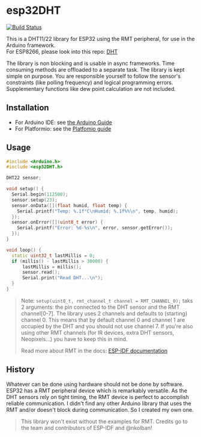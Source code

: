 # esp32DHT

[![Build Status](https://travis-ci.com/bertmelis/esp32DHT.svg?branch=master)](https://travis-ci.com/bertmelis/esp32DHT)

This is a DHT11/22 library for ESP32 using the RMT peripheral, for use in the Arduino framework.  
For ESP8266, please look into this repo: [DHT](https://github.com/bertmelis/DHT)

The library is non blocking and is usable in async frameworks. Time consuming methods are offloaded to a separate task. The library is kept simple on purpose. You are responsible yourself to follow the sensor's constraints (like polling frequency) and logical programming errors. Supplementary functions like dew point calculation are not included.

## Installation

* For Arduino IDE: see [the Arduino Guide](https://www.arduino.cc/en/Guide/Libraries#toc4)
* For Platformio: see the [Platfomio guide](http://docs.platformio.org/en/latest/projectconf/section_env_library.html)

## Usage

```C++
#include <Arduino.h>
#include <esp32DHT.h>

DHT22 sensor;

void setup() {
  Serial.begin(112500);
  sensor.setup(23);
  sensor.onData([](float humid, float temp) {
    Serial.printf("Temp: %.1f°C\nHumid: %.1f%%\n", temp, humid);
  });
  sensor.onError([](uint8_t error) {
    Serial.printf("Error: %d-%s\n", error, sensor.getError());
  });
}

void loop() {
  static uint32_t lastMillis = 0;
  if (millis() - lastMillis > 30000) {
      lastMillis = millis();
      sensor.read();
      Serial.print("Read DHT...\n");
  }
}
```

> Note: `setup(uint8_t, rmt_channel_t channel = RMT_CHANNEL_0);` taks 2 arguments: the pin connected to the DHT sensor and the RMT channel[0-7]. The library uses 2 channels and defaults to (starting) channel 0. This means that by default channel 0 and channel 1 are occupied by the DHT and you should not use channel 7. If you're also using other RMT channels (for IR devices, extra DHT sensors, Neopixels...) you have to keep this in mind.
>
> Read more about RMT in the docs: [ESP-IDF documentation](https://esp-idf.readthedocs.io/en/latest/api-reference/peripherals/rmt.html)

## History

Whatever can be done using hardware should not be done by software. ESP32 has a RMT peripheral device which is remarkably versatile. As the DHT sensors rely on tight timing, the RMT device is perfect to accomplish reliable communication. I didn't find any other Arduino library that uses the RMT and/or doesn't block during communication. So I created my own one.

> This library won't exist without the examples for RMT. Credits go to the team and contributors of ESP-IDF and @nkolban!
